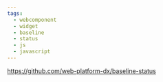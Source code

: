 ```yaml
---
tags:
  - webcomponent
  - widget
  - baseline
  - status
  - js
  - javascript
---
```

https://github.com/web-platform-dx/baseline-status

